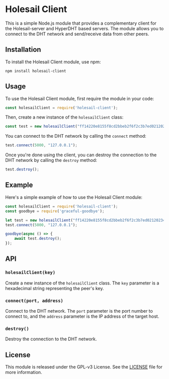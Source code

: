  # Holesail Client

This is a simple Node.js module that provides a complementary client for the Holesail-server and HyperDHT based servers. The module allows you to connect to the DHT network and send/receive data from other peers.

## Installation

To install the Holesail Client module, use npm:

```
npm install holesail-client
```

## Usage

To use the Holesail Client module, first require the module in your code:

```javascript
const holesailClient = require('holesail-client');
```

Then, create a new instance of the `holesailClient` class:

```javascript
const test = new holesailClient("ff14220e8155f8cd2bbeb2f6f2c3b7ed0212023449bc64b9435ec18c46b8de7f");
```

You can connect to the DHT network by calling the `connect` method:

```javascript
test.connect(5000, "127.0.0.1");
```

Once you're done using the client, you can destroy the connection to the DHT network by calling the `destroy` method:

```javascript
test.destroy();
```

## Example

Here's a simple example of how to use the Holesail Client module:

```javascript
const holesailClient = require('holesail-client');
const goodbye = require('graceful-goodbye');

let test = new holesailClient("ff14220e8155f8cd2bbeb2f6f2c3b7ed0212023449bc64b9435ec18c46b8de7f");
test.connect(5000, "127.0.0.1");

goodbye(async () => {
    await test.destroy();
});
```

## API

### `holesailClient(key)`

Create a new instance of the `holesailClient` class. The `key` parameter is a hexadecimal string representing the peer's key.

### `connect(port, address)`

Connect to the DHT network. The `port` parameter is the port number to connect to, and the `address` parameter is the IP address of the target host.

### `destroy()`

Destroy the connection to the DHT network.

## License

This module is released under the GPL-v3 License. See the [LICENSE](https://www.gnu.org/licenses/gpl-3.0.en.html) file for more information.